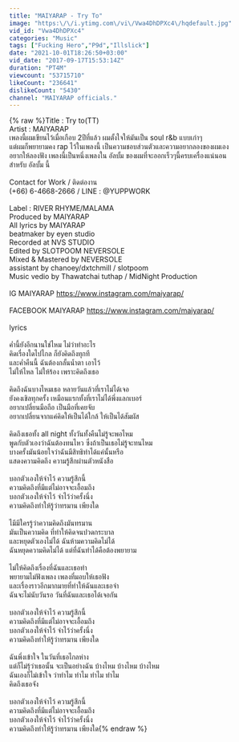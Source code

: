 ```yaml
---
title: "MAIYARAP - Try To"
image: "https:\/\/i.ytimg.com\/vi\/Vwa4DhDPXc4\/hqdefault.jpg"
vid_id: "Vwa4DhDPXc4"
categories: "Music"
tags: ["Fucking Hero","P9d","Illslick"]
date: "2021-10-01T18:26:50+03:00"
vid_date: "2017-09-17T15:53:14Z"
duration: "PT4M"
viewcount: "53715710"
likeCount: "236641"
dislikeCount: "5430"
channel: "MAIYARAP officials."
---
```

{% raw %}Title : Try to(TT)<br />Artist : MAIYARAP<br />เพลงนี้ผมเขียนไว้เมื่อเกือบ 2ปีที่แล้ว ผมตั้งใจให้มันเป็น soul r&amp;b แบบเก่าๆ<br />แต่ผมก็พยายามคง rap ไว้ในเพลงนี้  เป็นความชอบส่วนตัวและความอยากลองของผมเอง<br />อยากให้ลองฟัง เพลงนี้เป็นหนึ่งเพลงใน อัลบั้ม ของผมที่จะออกเร็วๆนี้ครบเครื่องแน่นอน<br />สำหรับ อัลบั้ม นี้<br /><br />Contact for Work / ติดต่องาน<br />(+66) 6-4668-2666‬ / LINE : @YUPPWORK<br /><br />Label : RIVER RHYME/MALAMA<br />Produced by MAIYARAP<br />All lyrics by MAIYARAP<br />beatmaker by eyen studio<br />Recorded at NVS STUDIO <br />Edited by SLOTPOOM NEVERSOLE<br />Mixed &amp; Mastered by NEVERSOLE<br />assistant by chanoey/dxtchmill / slotpoom<br />Music vedio by Thawatchai tuthap / MidNight Production<br /><br />IG MAIYARAP <a rel="nofollow" target="blank" href="https://www.instagram.com/maiyarap/">https://www.instagram.com/maiyarap/</a><br /><br />FACEBOOK MAIYARAP <a rel="nofollow" target="blank" href="https://www.instagram.com/maiyarap/">https://www.instagram.com/maiyarap/</a><br /><br /> lyrics<br /><br />ค่ำนี้ยังอีกนานใช่ไหม ไม่ว่าทำอะไร<br />คิดเรื่องใดไปไกล ก็ยังคิดถึงทุกที<br />และค่ำคืนนี้ ฉันต้องกลั้นน้ำตา เอาไว้<br />ไม่ให้ไหล ไม่ให้ร้อง เพราะคิดถึงเธอ<br /><br />คิดถึงฉันบางไหมเธอ หลายวันแล้วที่เราไม่ได้เจอ<br />ยังคงเขิลทุกครั้ง เหมือนแรกทั้งที่เราไม่ได้พึ่งแลกเบอร์<br />อยากเปลี่ยนมือถือ เป็นมือที่เคยจับ<br />อยากเปลี่ยนจากแค่คิดให้เป็นได้ใกล้ ให้เป็นได้สัมผัส<br /><br />คิดถึงเธอทั้ง all night ทั้งวันทั้งคืนไม่รู้จะพอไหม<br />พูดกับตัวเองว่าฉันต้องทนไหว ซึ่งถ้าเป็นเธอไม่รู้จะทนไหม<br />บางครั้งมันน้อยใจว่าฉันมีสิทธิทำได้แค่นั้นหรือ<br />แสดงความคิดถึง ความรู้สึกผ่านตัวหนังสือ<br /><br />บอกตัวเองให้จำไว้ ความรู้สึกนี้<br />ความคิดถึงที่มีแต่ไม่อาจจะเอื้อมถึง<br />บอกตัวเองให้จำไว้ จำไว้ว่าครั้งนึ่ง<br />ความคิดถึงทำให้รู้ว่าทรมาน เพียงใด<br /><br />ไมีมีใครรู้ว่าความคิดถึงมันทรมาน<br />มันเป็นความคิด ที่ทำให้คิดจนปวดกระบาล<br />และหยุดตัวเองไม่ได้ ฉันห้ามความคิดไม่ได้<br />ฉันหยุดความคิดไม่ได้ แต่ที่ฉันทำได้คือต้องพยายาม<br /><br />ไม่ให้คิดถึงเรื่องที่ฉันและเธอทำ <br />พยายามไม่ฟังเพลง เพลงที่มอบให้เธอฟัง<br />และเรื่องราวอีกมากมายที่ทำให้ฉันและเธอจำ<br />ฉันจะไม่นับวันรอ วันที่ฉันและเธอได้เจอกัน<br /><br />บอกตัวเองให้จำไว้ ความรู้สึกนี้<br />ความคิดถึงที่มีแต่ไม่อาจจะเอื้อมถึง<br />บอกตัวเองให้จำไว้ จำไว้ว่าครั้งนึ่ง<br />ความคิดถึงทำให้รู้ว่าทรมาน เพียงใด<br /><br />ฉันพึ่งเข้าใจ ในวันที่เธอไกลห่าง<br />แต่ก็ไม่รุ้ว่าเธอนั้น จะเป็นอย่างฉัน บ้างไหม บ้างไหม บ้างไหม<br />ฉันเองก็ไม่เข้าใจ ว่าทำไม ทำไม ทำไม ทำไม<br />คิดถึงเธอจัง<br /><br />บอกตัวเองให้จำไว้ ความรู้สึกนี้<br />ความคิดถึงที่มีแต่ไม่อาจจะเอื้อมถึง<br />บอกตัวเองให้จำไว้ จำไว้ว่าครั้งนึ่ง<br />ความคิดถึงทำให้รู้ว่าทรมาน เพียงใด{% endraw %}
